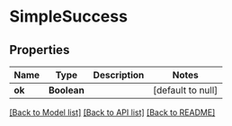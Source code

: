 # SimpleSuccess
## Properties

| Name | Type | Description | Notes |
|------------ | ------------- | ------------- | -------------|
| **ok** | **Boolean** |  | [default to null] |

[[Back to Model list]](../README.md#documentation-for-models) [[Back to API list]](../README.md#documentation-for-api-endpoints) [[Back to README]](../README.md)

